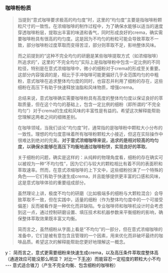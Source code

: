 



### 咖啡粉粉质

> 当提到“意式咖啡要求极高的均匀度”时，这里的“均匀度”主要是指咖啡粉颗粒尺寸的一致性。在浓缩咖啡的制作过程中，为了确保水能够以适当的速度穿透咖啡粉层，提取出丰富的味道和香气，同时形成良好的crema，确实需要咖啡粉具有很高的均匀度。这是因为不均匀的粉粒可能会导致萃取不一致，部分咖啡粉过度萃取而变得苦涩，部分则萃取不足，影响整体风味。
>
> 而之前提到的“这种不完全均匀的研磨是某些咖啡提取方式（如浓缩咖啡）所追求的”，这里的“不完全均匀”实际上是指咖啡粉中包含一定比例的不同粒径，特别是在意式浓缩咖啡中，微小的细粉对于crema的形成至关重要。这部分内容强调的是，相比于手冲咖啡可能更偏好几乎全范围均匀的中粗粉，意式咖啡在追求整体均匀度的同时，也容忍并利用了细粉的存在，这些细粉在高压下有助于快速释放油脂和风味物质，增强crema。
>
> 总结来说，意式咖啡确实需要咖啡粉具有高度的整体均匀度以保证良好的萃取质量，但在这个均匀的基础上，包含一定比例的细粉（即所谓的“不完全均匀”）对于crema的生成和风味的丰富性是有益的。希望这次解释能帮助您理解这两者之间的细微差别。
>
> 
>
> 在咖啡领域，当我们谈论“均匀度”时，通常指的是咖啡粉中颗粒大小分布的一致性。理想的均匀度意味着所有咖啡粉颗粒大小接近，但这在实际操作中很难达到绝对的完美。**对于意式浓缩咖啡来说，追求的是相对较高的均匀度，以确保水能够在高压下均衡地通过咖啡粉饼，实现良好的萃取**。
>
> 关于细粉的问题，确实是这样的：从纯粹的物理角度看，细粉的存在确实可以被视为一种“不均匀性”，因为它们与较大的颗粒相比有着不同的表面积和萃取速率。然而，在意式浓缩咖啡的上下文中，这些细粉扮演了一个特殊的角色——它们有助于快速生成crema，并且能够提供更丰富的口感和风味，这是意式咖啡体验的重要组成部分。
>
> 虽然理论上讲，极度不均匀的研磨（比如极端多的细粉与大颗粒混合）会导致萃取不一致，但在实践中，适量的细粉（作为整体均匀度中的一个可接受偏差）反而被看作是一种优化而非缺陷。专业咖啡师和咖啡机设计时会考虑到这一点，通过控制研磨设置、填压技术和机器参数来平衡细粉的影响，确保整体萃取效果既丰富又均衡。
>
> 简而言之，虽然细粉从字面上看是“不均匀”的一部分，但在意式浓缩咖啡的准备中，它们是被有意包含且管理的一个因素，用来优化而非破坏最终的咖啡品质。希望这次的解释能帮助您更好地理解这一概念。



y：  简而言之，意式更需要细粉来快速生成crema，以及高压条件萃取度整体高（通道效应可能没那么明显？ 对比一下[手冲](手冲咖啡_yonka.md#咖啡粉粉质)）而能容忍一定程度的颗粒大小不均 --- 意式适合锥刀（产生不完全均衡、包含细粉的咖啡粉）

